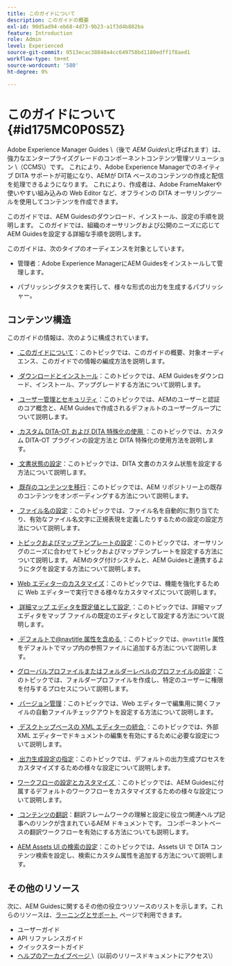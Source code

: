 ```yaml
---
title: このガイドについて
description: このガイドの概要
exl-id: 90d5ad94-eb68-4d73-9b23-a1f3d4b802ba
feature: Introduction
role: Admin
level: Experienced
source-git-commit: 0513ecac38840a4cc649758bd1180edff1f8aed1
workflow-type: tm+mt
source-wordcount: '580'
ht-degree: 0%

---
```


# このガイドについて {#id175MC0P0S5Z}

Adobe Experience Manager Guides \（後で *AEM Guides*\と呼ばれます）は、強力なエンタープライズグレードのコンポーネントコンテンツ管理ソリューション \（CCMS\）です。 これにより、Adobe Experience Managerでのネイティブ DITA サポートが可能になり、AEMが DITA ベースのコンテンツの作成と配信を処理できるようになります。 これにより、作成者は、Adobe FrameMakerや使いやすい組み込みの Web Editor など、オフラインの DITA オーサリングツールを使用してコンテンツを作成できます。

このガイドでは、AEM Guidesのダウンロード、インストール、設定の手順を説明します。 このガイドでは、組織のオーサリングおよび公開のニーズに応じてAEM Guidesを設定する詳細な手順を説明します。

このガイドは、次のタイプのオーディエンスを対象としています。

- 管理者：Adobe Experience ManagerにAEM Guidesをインストールして管理します。

- パブリッシングタスクを実行して、様々な形式の出力を生成するパブリッシャー。


## コンテンツ構造

このガイドの情報は、次のように構成されています。

- [&#x200B; このガイドについて &#x200B;](#id175MC0P0S5Z)：このトピックでは、このガイドの概要、対象オーディエンス、このガイドでの情報の編成方法を説明します。

- [&#x200B; ダウンロードとインストール &#x200B;](download-install.md#)：このトピックでは、AEM Guidesをダウンロード、インストール、アップグレードする方法について説明します。

- [&#x200B; ユーザー管理とセキュリティ &#x200B;](user-admin-sec.md#)：このトピックでは、AEMのユーザーと認証のコア概念と、AEM Guidesで作成されるデフォルトのユーザーグループについて説明します。

- [&#x200B; カスタム DITA-OT および DITA 特殊化の使用 &#x200B;](dita-ot-specialization.md#)：このトピックでは、カスタム DITA-OT プラグインの設定方法と DITA 特殊化の使用方法を説明します。

- [&#x200B; 文書状態の設定 &#x200B;](customize-doc-state.md#)：このトピックでは、DITA 文書のカスタム状態を設定する方法について説明します。

- [&#x200B; 既存のコンテンツを移行 &#x200B;](migrate-content.md#)：このトピックでは、AEM リポジトリー上の既存のコンテンツをオンボーディングする方法について説明します。

- [&#x200B; ファイル名の設定 &#x200B;](conf-file-names.md#)：このトピックでは、ファイル名を自動的に割り当てたり、有効なファイル名文字に正規表現を定義したりするための設定の設定方法について説明します。

- [&#x200B; トピックおよびマップテンプレートの設定 &#x200B;](conf-template-tags.md#)：このトピックでは、オーサリングのニーズに合わせてトピックおよびマップテンプレートを設定する方法について説明します。 AEMのタグ付けシステムと、AEM Guidesと連携するようにタグを設定する方法について説明します。

- [Web エディターのカスタマイズ &#x200B;](conf-web-editor.md#)：このトピックでは、機能を強化するために Web エディターで実行できる様々なカスタマイズについて説明します。

- [&#x200B; 詳細マップ エディタを既定値として設定 &#x200B;](conf-map-editor.md#id194GHE0I0CW)：このトピックでは、詳細マップ エディタをマップ ファイルの既定のエディタとして設定する方法について説明します。

- [&#x200B; デフォルトで@navtitle 属性を含める &#x200B;](auto-add-navtitle.md#)：このトピックでは、`@navtitle` 属性をデフォルトでマップ内の参照ファイルに追加する方法について説明します。

- [&#x200B; グローバルプロファイルまたはフォルダーレベルのプロファイルの設定 &#x200B;](conf-folder-level.md#)：このトピックでは、フォルダープロファイルを作成し、特定のユーザーに権限を付与するプロセスについて説明します。

- [&#x200B; バージョン管理 &#x200B;](version-management.md#)：このトピックでは、Web エディターで編集用に開くファイルの自動ファイルチェックアウトを設定する方法について説明します。

- [&#x200B; デスクトップベースの XML エディターの統合 &#x200B;](integrate-desktop-editors.md#)：このトピックでは、外部 XML エディターでドキュメントの編集を有効にするために必要な設定について説明します。

- [&#x200B; 出力生成設定の指定 &#x200B;](conf-output-generation.md#)：このトピックでは、デフォルトの出力生成プロセスをカスタマイズするための様々な設定について説明します。

- [&#x200B; ワークフローの設定とカスタマイズ &#x200B;](customize-workflows.md#)：このトピックでは、AEM Guidesに付属するデフォルトのワークフローをカスタマイズするための様々な設定について説明します。

- [&#x200B; コンテンツの翻訳 &#x200B;](translation.md#)：翻訳フレームワークの理解と設定に役立つ関連ヘルプ記事へのリンクが含まれているAEM ドキュメントです。 コンポーネントベースの翻訳ワークフローを有効にする方法についても説明します。

- [AEM Assets UI の検索の設定 &#x200B;](conf-dita-search.md#)：このトピックでは、Assets UI で DITA コンテンツ検索を設定し、検索にカスタム属性を追加する方法について説明します。


## その他のリソース

次に、AEM Guidesに関するその他の役立つリソースのリストを示します。これらのリソースは、[&#x200B; ラーニングとサポート &#x200B;](https://helpx.adobe.com/jp/support/xml-documentation-for-experience-manager.html) ページで利用できます。

- ユーザーガイド
- API リファレンスガイド
- クイックスタートガイド
- [&#x200B; ヘルプのアーカイブページ &#x200B;](https://helpx.adobe.com/jp/xml-documentation-for-experience-manager/archive.html) \（以前のリリースドキュメントにアクセス\）
